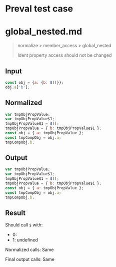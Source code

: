 # Preval test case

# global_nested.md

> normalize > member_access > global_nested
>
> Ident property access should not be changed

## Input

`````js filename=intro
const obj = {a: {b: $()}};
obj.a['b'];
`````

## Normalized

`````js filename=intro
var tmpObjPropValue;
var tmpObjPropValue$1;
tmpObjPropValue$1 = $();
tmpObjPropValue = { b: tmpObjPropValue$1 };
const obj = { a: tmpObjPropValue };
const tmpCompObj = obj.a;
tmpCompObj.b;
`````

## Output

`````js filename=intro
var tmpObjPropValue;
var tmpObjPropValue$1;
tmpObjPropValue$1 = $();
tmpObjPropValue = { b: tmpObjPropValue$1 };
const obj = { a: tmpObjPropValue };
const tmpCompObj = obj.a;
tmpCompObj.b;
`````

## Result

Should call `$` with:
 - 0: 
 - 1: undefined

Normalized calls: Same

Final output calls: Same
